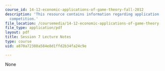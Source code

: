```yaml
---
course_id: 14-12-economic-applications-of-game-theory-fall-2012
description: 'This resource contains information regarding application: imperfect
  competition.'
file_location: /coursemedia/14-12-economic-applications-of-game-theory-fall-2012/a870a72380a584e8d1ffd2b34fa24c9e_MIT14_12F12_chapter7.pdf
file_type: application/pdf
layout: pdf
title: Session 7 Lecture Notes
type: course
uid: a870a72380a584e8d1ffd2b34fa24c9e

---
```

None